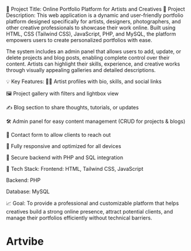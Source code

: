 🎨 Project Title: Online Portfolio Platform for Artists and Creatives
📌 Project Description:
This web application is a dynamic and user-friendly portfolio platform designed specifically for artists, designers, photographers, and other creative professionals to showcase their work online. Built using HTML, CSS (Tailwind CSS), JavaScript, PHP, and MySQL, the platform empowers users to create personalized portfolios with ease.

The system includes an admin panel that allows users to add, update, or delete projects and blog posts, enabling complete control over their content. Artists can highlight their skills, experience, and creative works through visually appealing galleries and detailed descriptions.

💡 Key Features:
🧑‍🎨 Artist profiles with bio, skills, and social links

🖼️ Project gallery with filters and lightbox view

✍️ Blog section to share thoughts, tutorials, or updates

🛠️ Admin panel for easy content management (CRUD for projects & blogs)

📨 Contact form to allow clients to reach out

📱 Fully responsive and optimized for all devices

🔐 Secure backend with PHP and SQL integration

🔧 Tech Stack:
Frontend: HTML, Tailwind CSS, JavaScript

Backend: PHP

Database: MySQL

📈 Goal:
To provide a professional and customizable platform that helps creatives build a strong online presence, attract potential clients, and manage their portfolios efficiently without technical barriers.

# Artvibe
